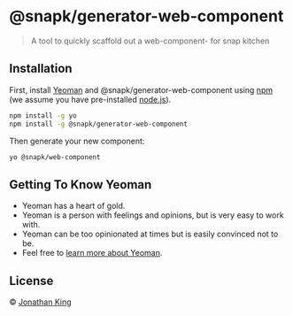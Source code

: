 # @snapk/generator-web-component 
> A tool to quickly scaffold out a web-component- for snap kitchen

## Installation

First, install [Yeoman](http://yeoman.io) and @snapk/generator-web-component using [npm](https://www.npmjs.com/) (we assume you have pre-installed [node.js](https://nodejs.org/)).

```bash
npm install -g yo
npm install -g @snapk/generator-web-component
```

Then generate your new component:

```bash
yo @snapk/web-component
```

## Getting To Know Yeoman

 * Yeoman has a heart of gold.
 * Yeoman is a person with feelings and opinions, but is very easy to work with.
 * Yeoman can be too opinionated at times but is easily convinced not to be.
 * Feel free to [learn more about Yeoman](http://yeoman.io/).

## License

 © [Jonathan King]()


[npm-image]: https://badge.fury.io/js/generator-web-component.svg
[npm-url]: https://npmjs.org/package/generator-web-component
[travis-image]: https://travis-ci.org/Snapkitchen/generator-web-component.svg?branch=master
[travis-url]: https://travis-ci.org/Snapkitchen/generator-web-component
[daviddm-image]: https://david-dm.org/Snapkitchen/generator-web-component.svg?theme=shields.io
[daviddm-url]: https://david-dm.org/Snapkitchen/generator-web-component
